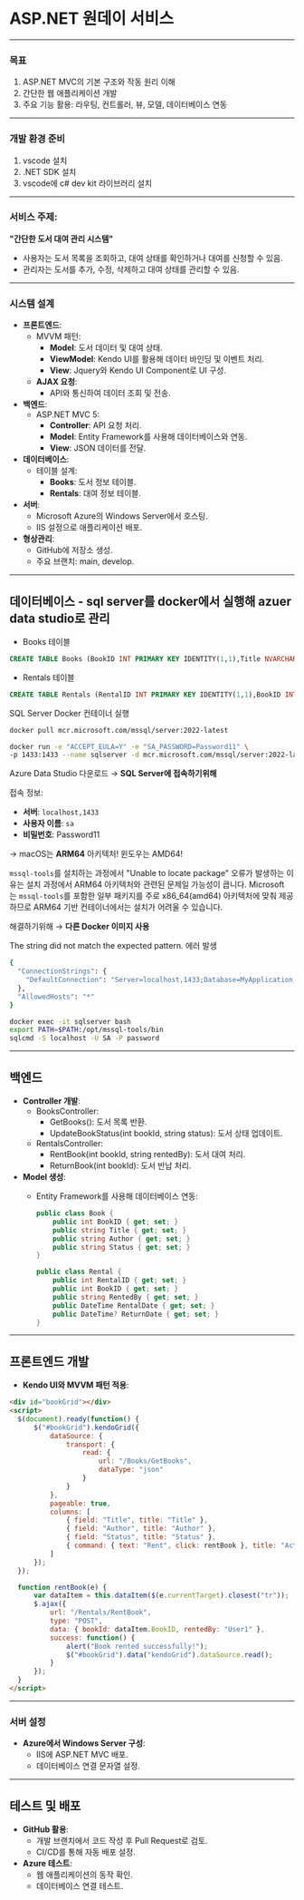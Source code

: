 # ASP.NET 원데이 서비스

---

### **목표**

1. ASP.NET MVC의 기본 구조와 작동 원리 이해
2. 간단한 웹 애플리케이션 개발
3. 주요 기능 활용: 라우팅, 컨트롤러, 뷰, 모델, 데이터베이스 연동

---

### 개발 환경 준비

1. vscode 설치
2. .NET SDK 설치
3. vscode에 c# dev kit 라이브러리 설치

---

### **서비스 주제:**

**"간단한 도서 대여 관리 시스템"**

- 사용자는 도서 목록을 조회하고, 대여 상태를 확인하거나 대여를 신청할 수 있음.
- 관리자는 도서를 추가, 수정, 삭제하고 대여 상태를 관리할 수 있음.

---

### 시스템 설계

- **프론트엔드**:
    - MVVM 패턴:
        - **Model**: 도서 데이터 및 대여 상태.
        - **ViewModel**: Kendo UI를 활용해 데이터 바인딩 및 이벤트 처리.
        - **View**: Jquery와 Kendo UI Component로 UI 구성.
    - **AJAX 요청**:
        - API와 통신하여 데이터 조회 및 전송.
- **백엔드**:
    - ASP.NET MVC 5:
        - **Controller**: API 요청 처리.
        - **Model**: Entity Framework를 사용해 데이터베이스와 연동.
        - **View**: JSON 데이터를 전달.
- **데이터베이스**:
    - 테이블 설계:
        - **Books**: 도서 정보 테이블.
        - **Rentals**: 대여 정보 테이블.
- **서버**:
    - Microsoft Azure의 Windows Server에서 호스팅.
    - IIS 설정으로 애플리케이션 배포.
- **형상관리**:
    - GitHub에 저장소 생성.
    - 주요 브랜치: main, develop.

---

## 데이터베이스 - sql server를 docker에서 실행해 azuer data studio로 관리

- Books 테이블

```sql
CREATE TABLE Books (BookID INT PRIMARY KEY IDENTITY(1,1),Title NVARCHAR(100),Author NVARCHAR(100),Status NVARCHAR(20));
```

- Rentals 테이블

```sql
CREATE TABLE Rentals (RentalID INT PRIMARY KEY IDENTITY(1,1),BookID INT FOREIGN KEY REFERENCES Books(BookID),RentedBy NVARCHAR(100),RentalDate DATETIME,ReturnDate DATETIME);
```

SQL Server Docker 컨테이너 실행

```bash
docker pull mcr.microsoft.com/mssql/server:2022-latest

docker run -e "ACCEPT_EULA=Y" -e "SA_PASSWORD=Password11" \
-p 1433:1433 --name sqlserver -d mcr.microsoft.com/mssql/server:2022-latest
```

Azure Data Studio 다운로드 → **SQL Server에 접속하기위해**

접속 정보:

- **서버**: `localhost,1433`
- **사용자 이름**: `sa`
- **비밀번호**: Password11

→ macOS는 **ARM64** 아키텍처! 윈도우는 AMD64!

`mssql-tools`를 설치하는 과정에서 "Unable to locate package" 오류가 발생하는 이유는 설치 과정에서 ARM64 아키텍처와 관련된 문제일 가능성이 큽니다. Microsoft는 `mssql-tools`를 포함한 일부 패키지를 주로 x86_64(amd64) 아키텍처에 맞춰 제공하므로 ARM64 기반 컨테이너에서는 설치가 어려울 수 있습니다.

해결하기위해 → **다른 Docker 이미지 사용** 

The string did not match the expected pattern. 에러 발생

```bash
{
  "ConnectionStrings": {
    "DefaultConnection": "Server=localhost,1433;Database=MyApplication;User Id=SA;Password=Password11;TrustServerCertificate=True;Encrypt=False;"
  },
  "AllowedHosts": "*"
}

docker exec -it sqlserver bash
export PATH=$PATH:/opt/mssql-tools/bin
sqlcmd -S localhost -U SA -P password
```

---

## 백엔드

- **Controller 개발**:
    - BooksController:
        - GetBooks(): 도서 목록 반환.
        - UpdateBookStatus(int bookId, string status): 도서 상태 업데이트.
    - RentalsController:
        - RentBook(int bookId, string rentedBy): 도서 대여 처리.
        - ReturnBook(int bookId): 도서 반납 처리.
- **Model 생성**:
    - Entity Framework를 사용해 데이터베이스 연동:
        
        ```csharp
        public class Book {
            public int BookID { get; set; }
            public string Title { get; set; }
            public string Author { get; set; }
            public string Status { get; set; }
        }
        
        public class Rental {
            public int RentalID { get; set; }
            public int BookID { get; set; }
            public string RentedBy { get; set; }
            public DateTime RentalDate { get; set; }
            public DateTime? ReturnDate { get; set; }
        }
        
        ```
        

---

## 프론트엔드 개발

- **Kendo UI와 MVVM 패턴 적용**:

```html
<div id="bookGrid"></div>
<script>
  $(document).ready(function() {
      $("#bookGrid").kendoGrid({
          dataSource: {
              transport: {
                  read: {
                      url: "/Books/GetBooks",
                      dataType: "json"
                  }
              }
          },
          pageable: true,
          columns: [
              { field: "Title", title: "Title" },
              { field: "Author", title: "Author" },
              { field: "Status", title: "Status" },
              { command: { text: "Rent", click: rentBook }, title: "Action" }
          ]
      });
  });

  function rentBook(e) {
      var dataItem = this.dataItem($(e.currentTarget).closest("tr"));
      $.ajax({
          url: "/Rentals/RentBook",
          type: "POST",
          data: { bookId: dataItem.BookID, rentedBy: "User1" },
          success: function() {
              alert("Book rented successfully!");
              $("#bookGrid").data("kendoGrid").dataSource.read();
          }
      });
  }
</script>
```

---

### **서버 설정**

- **Azure에서 Windows Server 구성**:
    - IIS에 ASP.NET MVC 배포.
    - 데이터베이스 연결 문자열 설정.

---

## **테스트 및 배포**

- **GitHub 활용**:
    - 개발 브랜치에서 코드 작성 후 Pull Request로 검토.
    - CI/CD를 통해 자동 배포 설정.
- **Azure 테스트**:
    - 웹 애플리케이션의 동작 확인.
    - 데이터베이스 연결 테스트.
